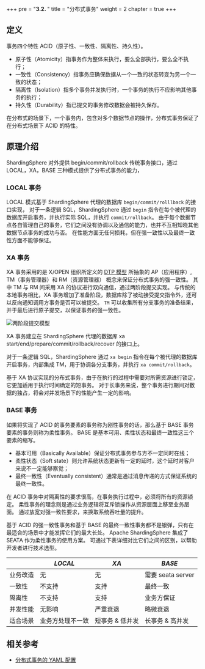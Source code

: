 +++
pre = "<b>3.2. </b>"
title = "分布式事务"
weight = 2
chapter = true
+++

## 定义

事务四个特性 ACID（原子性、一致性、隔离性、持久性）。

- 原子性（Atomicity）指事务作为整体来执行，要么全部执行，要么全不执行；
- 一致性（Consistency）指事务应确保数据从一个一致的状态转变为另一个一致的状态；
- 隔离性（Isolation）指多个事务并发执行时，一个事务的执行不应影响其他事务的执行；
- 持久性（Durability）指已提交的事务修改数据会被持久保存。

在分布式的场景下，一个事务内，包含对多个数据节点的操作，分布式事务保证了在分布式场景下 ACID 的特性。

## 原理介绍

ShardingSphere 对外提供 begin/commit/rollback 传统事务接口，通过 LOCAL，XA，BASE 三种模式提供了分布式事务的能力，

### LOCAL 事务

LOCAL 模式基于 ShardingSphere 代理的数据库 `begin/commit/rolllback` 的接口实现，
对于一条逻辑 SQL，ShardingSphere 通过 `begin` 指令在每个被代理的数据库开启事务，并执行实际 SQL，并执行 `commit/rollback`。
由于每个数据节点各自管理自己的事务，它们之间没有协调以及通信的能力，也并不互相知晓其他数据节点事务的成功与否。
在性能方面无任何损耗，但在强一致性以及最终一致性方面不能够保证。

### XA 事务

XA 事务采用的是 X/OPEN 组织所定义的 [DTP 模型](http://pubs.opengroup.org/onlinepubs/009680699/toc.pdf) 所抽象的 AP（应用程序）, TM（事务管理器）和 RM（资源管理器） 概念来保证分布式事务的强一致性。
其中 TM 与 RM 间采用 XA 的协议进行双向通信，通过两阶段提交实现。
与传统的本地事务相比，XA 事务增加了准备阶段，数据库除了被动接受提交指令外，还可以反向通知调用方事务是否可以被提交。
`TM` 可以收集所有分支事务的准备结果，并于最后进行原子提交，以保证事务的强一致性。

![两阶段提交模型](https://shardingsphere.apache.org/document/current/img/transaction/overview.png)

XA 事务建立在 ShardingSphere 代理的数据库 xa start/end/prepare/commit/rollback/recover 的接口上。

对于一条逻辑 SQL，ShardingSphere 通过 `xa begin` 指令在每个被代理的数据库开启事务，内部集成 TM，用于协调各分支事务，并执行 `xa commit/rollback`。

基于 XA 协议实现的分布式事务，由于在执行的过程中需要对所需资源进行锁定，它更加适用于执行时间确定的短事务。
对于长事务来说，整个事务进行期间对数据的独占，将会对并发场景下的性能产生一定的影响。

### BASE 事务

如果将实现了 ACID 的事务要素的事务称为刚性事务的话，那么基于 BASE 事务要素的事务则称为柔性事务。
BASE 是基本可用、柔性状态和最终一致性这三个要素的缩写。

- 基本可用（Basically Available）保证分布式事务参与方不一定同时在线；
- 柔性状态（Soft state）则允许系统状态更新有一定的延时，这个延时对客户来说不一定能够察觉；
- 最终一致性（Eventually consistent）通常是通过消息传递的方式保证系统的最终一致性。

在 ACID 事务中对隔离性的要求很高，在事务执行过程中，必须将所有的资源锁定。
柔性事务的理念则是通过业务逻辑将互斥锁操作从资源层面上移至业务层面。
通过放宽对强一致性要求，来换取系统吞吐量的提升。

基于 ACID 的强一致性事务和基于 BASE 的最终一致性事务都不是银弹，只有在最适合的场景中才能发挥它们的最大长处。
Apache ShardingSphere 集成了 SEATA 作为柔性事务的使用方案。
可通过下表详细对比它们之间的区别，以帮助开发者进行技术选型。

|          | *LOCAL*       | *XA*              | *BASE*     |
| -------- | ------------- | ---------------- | ------------ |
| 业务改造  | 无             | 无               | 需要 seata server|
| 一致性    | 不支持         | 支持             | 最终一致       |
| 隔离性    | 不支持         | 支持             | 业务方保证     |
| 并发性能  | 无影响         | 严重衰退          | 略微衰退       |
| 适合场景  | 业务方处理不一致 | 短事务 & 低并发   | 长事务 & 高并发 |

## 相关参考

- [分布式事务的 YAML 配置](/cn/user-manual/shardingsphere-jdbc/yaml-config/rules/transaction/)
